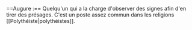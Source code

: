 ==Augure :== Quelqu'un qui a la charge d'observer des signes afin d'en tirer des présages. C'est un poste assez commun dans les religions [[Polythéiste|polythéistes]]. 